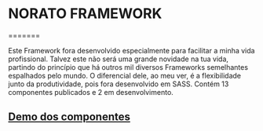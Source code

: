 # NORATO FRAMEWORK
=======

Este Framework fora desenvolvido especialmente para facilitar a minha vida profissional. Talvez este não será uma grande novidade na tua vida, partindo do princípio que há outros mil diversos Frameworks semelhantes espalhados pelo mundo. 
O diferencial dele, ao meu ver, é a flexibilidade junto da produtividade, pois fora desenvolvido em SASS. Contém 13 componentes publicados e 2 em desenvolvimento. 


## [Demo dos componentes](http://paullonorato.com.br/files/norato-framework/) 
